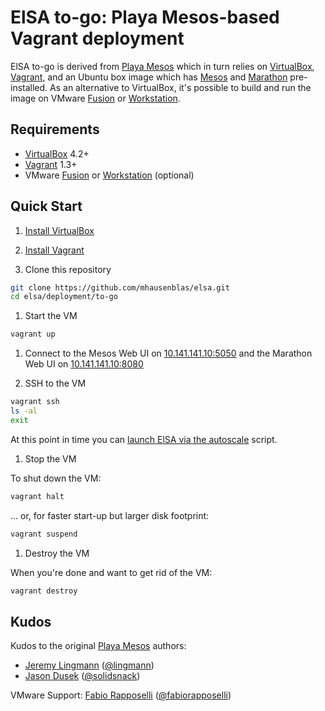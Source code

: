 # ElSA to-go: Playa Mesos-based Vagrant deployment

ElSA to-go is derived from [Playa Mesos][5] which in turn relies on [VirtualBox][3], [Vagrant][4], and an Ubuntu box image which has [Mesos][1] and [Marathon][2] pre-installed. As an alternative to VirtualBox, it's possible to build and run the image on
VMware [Fusion](https://www.vmware.com/products/fusion/) or [Workstation](https://www.vmware.com/products/workstation/).

## Requirements

* [VirtualBox][3] 4.2+
* [Vagrant][4] 1.3+
* VMware [Fusion](https://www.vmware.com/products/fusion/) or [Workstation](https://www.vmware.com/products/workstation/) (optional)

## Quick Start

1. [Install VirtualBox](https://www.virtualbox.org/wiki/Downloads)

1. [Install Vagrant](http://www.vagrantup.com/downloads.html)

1. Clone this repository

  ```bash
  git clone https://github.com/mhausenblas/elsa.git
  cd elsa/deployment/to-go
  ```

1. Start the VM

  ```bash
  vagrant up
  ```

1. Connect to the Mesos Web UI on [10.141.141.10:5050](http://10.141.141.10:5050) and the Marathon Web UI on [10.141.141.10:8080](http://10.141.141.10:8080)

1. SSH to the VM

  ```bash
  vagrant ssh
  ls -al
  exit
  ```
  
At this point in time you can [launch ElSA via the autoscale](https://github.com/mhausenblas/elsa#launching-elsa-through-marathon) script.


1. Stop the VM

To shut down the VM:

  ```bash
  vagrant halt
  ```
  
… or, for faster start-up but larger disk footprint:

  ```bash
  vagrant suspend
  ```

1. Destroy the VM

When you're done and want to get rid of the VM:

  ```bash
  vagrant destroy
  ```


## Kudos

Kudos to the original [Playa Mesos][5] authors:
 
* [Jeremy Lingmann](https://github.com/lingmann) ([@lingmann](https://twitter.com/lingmann))
* [Jason Dusek](https://github.com/solidsnack) ([@solidsnack](https://twitter.com/solidsnack))

VMware Support: [Fabio Rapposelli](https://github.com/frapposelli) ([@fabiorapposelli](https://twitter.com/fabiorapposelli))


[1]: http://incubator.apache.org/mesos/ "Apache Mesos"
[2]: http://github.com/mesosphere/marathon "Marathon"
[3]: http://www.virtualbox.org/ "VirtualBox"
[4]: http://www.vagrantup.com/ "Vagrant"
[5]: https://github.com/mesosphere/playa-mesos "Playa Mesos"
